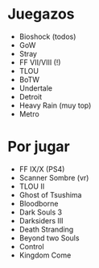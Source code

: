 # Juegazos

- Bioshock (todos)
- GoW 
- Stray
- FF VII/VIII (!)
- TLOU
- BoTW
- Undertale
- Detroit
- Heavy Rain (muy top)
- Metro



# Por jugar
- FF IX/X (PS4)
- Scanner Sombre (vr)
- TLOU II
- Ghost of Tsushima
- Bloodborne
- Dark Souls 3
- Darksiders III
- Death Stranding
- Beyond two Souls
- Control
- Kingdom Come
